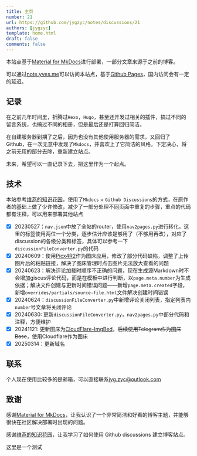 ```yaml
---
title: 主页
number: 21
url: https://github.com/jygzyc/notes/discussions/21
authors: [jygzyc]
template: home.html
draft: false
comments: false
---
```


<!-- name: index -->

本站点基于[Material for MkDocs](https://squidfunk.github.io/mkdocs-material/)进行部署，一部分文章来源于之前的博客。

可以通过[note.yves.me](https://note.yves.me/)可以访问本站点，基于[Github Pages](https://blog.yvesz.me)，国内访问会有一定的延迟。

## 记录

在之前几年时间里，折腾过`Hexo`，`Hugo`，甚至还开发过相关的插件，搞过不同的留言系统，也搞过不同的相册，但是最后还是打算回归简洁。

在自建服务器到期了之后，因为也没有其他使用服务器的需求，又回归了Github，在一次无意中发现了`Mkdocs`，并喜欢上了它简洁的风格。下定决心，将之前无用的部分去除，重新建立站点。

未来，希望可以一直记录下去，把这里作为一个起点。

## 技术

本站参考[维燕的知识花园](https://weiyan.cc/)，使用了`Mkdocs` + `Github Discussions`的方式，在原作者的基础上做了少许修改，减少了一部分处理不同页面中重复的步骤，重点的代码都有注释，可以用来部署其他站点

- [x] 20230527：`nav.json`中放了全站的router，使用`nav2pages.py`进行转化，这里的标签使用两位一个分类，逐步估计应该是够用了（不够用再改），对应了discussion的各级分类和标签，具体可以参考一下`discussionFileConverter.py`的代码
- [x] 20240609：使用[Picx4R2](https://github.com/jygzyc/Picx4R2)作为图床应用，修改了部分代码缺陷，调整了上传图片后的粘贴链接，解决了图床管理时点击图片无法放大查看的问题
- [x] 20240623：解决评论加载时顺序不正确的问题，现在生成源Markdown时不会增加giscus评论代码，而是在模板中进行判断，以`page.meta.number`为生成依据；解决文件创建与更新时间错误问题——新增`page.meta.created`字段，新增`overrides/partials/source-file.html`文件解决创建时间错误
- [x] 20240624：`discussionFileConverter.py`中新增评论关闭列表，指定列表内`number`号文章将关闭评论
- [x] 20240630: 更新`discussionFileConverter.py`，`nav2pages.py`中部分代码和注释，方便维护
- [x] 20241121: 更新图床为[CloudFlare-ImgBed](https://github.com/MarSeventh/CloudFlare-ImgBed)，~~后续使用Telegram作为图床Base~~，使用Cloudflare作为图床
- [x] 20250314：更新域名

## 联系

个人现在使用比较多的是邮箱，可以直接联系[jyg.zyc@outlook.com](mailto:jyg.zyc@outlook.com)

## 致谢

感谢[Material for MkDocs](https://squidfunk.github.io/mkdocs-material/)，让我认识了一个非常简洁和好看的博客主题，并能够很快在社区解决部署时出现的问题。

感谢[维燕的知识花园](https://weiyan.cc/)，让我学习了如何使用 Github discussions 建立博客站点。

这里是一个测试
